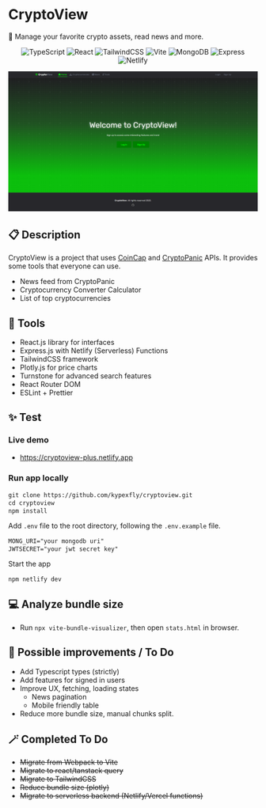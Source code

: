 # CryptoView
💫 Manage your favorite crypto assets, read news and more. 

<center>

![TypeScript](https://img.shields.io/badge/typescript-404D59.svg?style=for-the-badge&logo=typescript&logoColor=white)
![React](https://img.shields.io/badge/react-404D59.svg?style=for-the-badge&logo=react&logoColor=white)
![TailwindCSS](https://img.shields.io/badge/tailwindcss-404D59.svg?style=for-the-badge&logo=tailwind-css&logoColor=white)
![Vite](https://img.shields.io/badge/vite-404D59.svg?style=for-the-badge&logo=vite&logoColor=white)
![MongoDB](https://img.shields.io/badge/MongoDB-404D59?style=for-the-badge&logo=mongodb&logoColor=white)
![Express](https://img.shields.io/badge/Express.js-404D59?style=for-the-badge)
![Netlify](https://img.shields.io/badge/Netlify-404D59?style=for-the-badge&logo=netlify&logoColor=white)

</center>


![Screenshot](./public/app_screenshot.png)

## 📋 Description 

CryptoView is a project that uses [CoinCap](https://docs.coincap.io/) and [CryptoPanic](https://cryptopanic.com/developers/api/) APIs. It provides some tools that everyone can use.

* News feed from CryptoPanic
* Cryptocurrency Converter Calculator
* List of top cryptocurrencies

## 🔩 Tools
* React.js library for interfaces
* Express.js with Netlify (Serverless) Functions
* TailwindCSS framework
* Plotly.js for price charts
* Turnstone for advanced search features
* React Router DOM
* ESLint + Prettier

## ✨ Test

### Live demo
* https://cryptoview-plus.netlify.app

### Run app locally
```
git clone https://github.com/kypexfly/cryptoview.git
cd cryptoview
npm install
```
Add `.env` file to the root directory, following the `.env.example` file.
```
MONG_URI="your mongodb uri"
JWTSECRET="your jwt secret key"
```
Start the app
```
npm netlify dev
```

## 💻 Analyze bundle size

* Run `npx vite-bundle-visualizer`, then open `stats.html` in browser.


## 🧪 Possible improvements / To Do

* Add Typescript types (strictly)
* Add features for signed in users
* Improve UX, fetching, loading states
    * News pagination
    * Mobile friendly table 
* Reduce more bundle size, manual chunks split.

##  🪄 Completed To Do
* ~~Migrate from Webpack to Vite~~
* ~~Migrate to react/tanstack query~~
* ~~Migrate to TailwindCSS~~
* ~~Reduce bundle size (plotly)~~
* ~~Migrate to serverless backend (Netlify/Vercel functions)~~